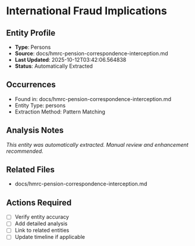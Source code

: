 # International Fraud Implications

## Entity Profile
- **Type**: Persons
- **Source**: docs/hmrc-pension-correspondence-interception.md
- **Last Updated**: 2025-10-12T03:42:06.564838
- **Status**: Automatically Extracted

## Occurrences
- Found in: docs/hmrc-pension-correspondence-interception.md
- Entity Type: persons
- Extraction Method: Pattern Matching

## Analysis Notes
*This entity was automatically extracted. Manual review and enhancement recommended.*

## Related Files
- docs/hmrc-pension-correspondence-interception.md

## Actions Required
- [ ] Verify entity accuracy
- [ ] Add detailed analysis
- [ ] Link to related entities
- [ ] Update timeline if applicable

